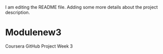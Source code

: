 I am editing the README file. Adding some more details about the project description.
# Modulenew3
Coursera GitHub Project Week 3
